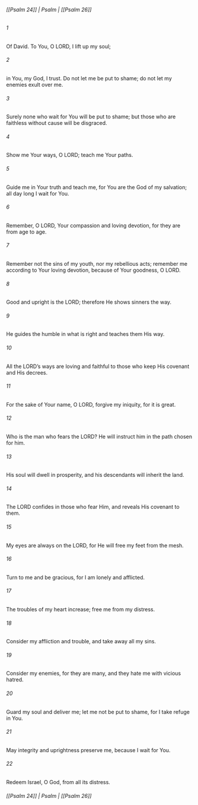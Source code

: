 ###### [[Psalm 24]] | Psalm | [[Psalm 26]]

###### 1
Of David. To You, O LORD, I lift up my soul;
###### 2
in You, my God, I trust. Do not let me be put to shame; do not let my enemies exult over me.
###### 3
Surely none who wait for You will be put to shame; but those who are faithless without cause will be disgraced.
###### 4
Show me Your ways, O LORD; teach me Your paths.
###### 5
Guide me in Your truth and teach me, for You are the God of my salvation; all day long I wait for You.
###### 6
Remember, O LORD, Your compassion and loving devotion, for they are from age to age.
###### 7
Remember not the sins of my youth, nor my rebellious acts; remember me according to Your loving devotion, because of Your goodness, O LORD.
###### 8
Good and upright is the LORD; therefore He shows sinners the way.
###### 9
He guides the humble in what is right and teaches them His way.
###### 10
All the LORD’s ways are loving and faithful to those who keep His covenant and His decrees.
###### 11
For the sake of Your name, O LORD, forgive my iniquity, for it is great.
###### 12
Who is the man who fears the LORD? He will instruct him in the path chosen for him.
###### 13
His soul will dwell in prosperity, and his descendants will inherit the land.
###### 14
The LORD confides in those who fear Him, and reveals His covenant to them.
###### 15
My eyes are always on the LORD, for He will free my feet from the mesh.
###### 16
Turn to me and be gracious, for I am lonely and afflicted.
###### 17
The troubles of my heart increase; free me from my distress.
###### 18
Consider my affliction and trouble, and take away all my sins.
###### 19
Consider my enemies, for they are many, and they hate me with vicious hatred.
###### 20
Guard my soul and deliver me; let me not be put to shame, for I take refuge in You.
###### 21
May integrity and uprightness preserve me, because I wait for You.
###### 22
Redeem Israel, O God, from all its distress.

###### [[Psalm 24]] | Psalm | [[Psalm 26]]
